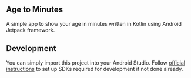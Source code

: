 Age to Minutes
--------------
A simple app to show your age in minutes written in Kotlin using Android Jetpack framework.

## Development

You can simply import this project into your Android Studio. Follow [official instructions](https://developer.android.com/studio/install) to set up SDKs required for development if not done already.